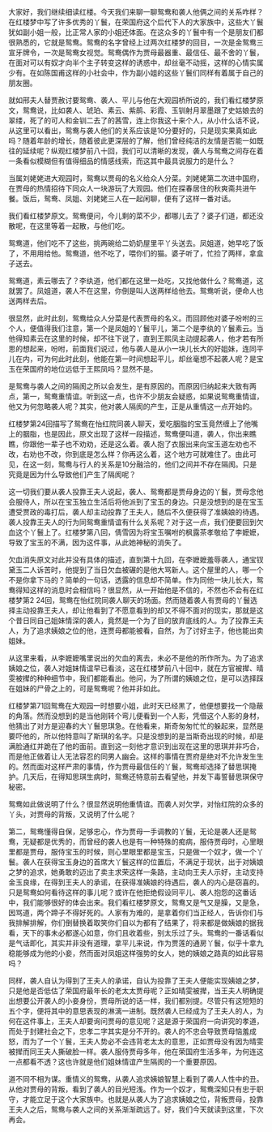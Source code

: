 
大家好，我们继续细读红楼。今天我们来聊一聊鸳鸯和袭人他俩之间的关系咋样？在红楼梦中写了许多优秀的丫鬟，在荣国府这个后代下人的大家族中，这些大丫鬟犹如副小姐一般，比正常人家的小姐还体面。在这众多的丫鬟中有一个是朋友们都很熟悉的，它就是鸳鸯。鸳鸯的名字曾经上过两次红楼梦的回目，一次是金鸳鸯三宣牙牌令，一次是鸳鸯女视觉。鸳鸯偶作为贾母最器重、最信任、最不舍的丫鬟，在面对可以有奴才向半个主子转变这样的诱惑中，却丝毫不动摇，这样的心情实属少有。在如陈国甫这样的小社会中，作为副小姐的这些丫鬟们同样有着属于自己的朋友圈。

就如邢夫人替贾赦讨要鸳鸯、袭人、平儿与他在大观园桥所说的，我们看红楼梦原文，鸳鸯说，比如袭人、琥珀、素云、紫鹃、彩霞、玉钏射月翠墨跟了史姑娘去的翠缕，死了的可人和金钏二去了的茜雪，连上你我这十来个人，从小什么话不说，从这里可以看出，鸳鸯与袭人他们的关系应该是10分要好的，只是现实果真如此吗？随着年龄的增长，随着彼此更深层的了解，他们曾经纯洁的友情是否能一如既往的延续呢？纵观红楼梦前八十回，我们可以清晰的发现，袭人与鸳鸯之间存在着一条看似模糊但有值得细品的情感线索，而这其中最具说服力的是什么？

当属刘姥姥进大观园时，鸳鸯以贾母的名义给众人分菜。刘姥姥第二次进中国府，在贾母的热情招待下同众人一块游玩了大观园。他们在探春居住的秋爽斋共进午餐。饭后，鸳鸯、凤姐、刘姥姥三人在一起闲聊，便有了这样一番对话。

我们看红楼梦原文。鸳鸯便问，今儿剩的菜不少，都哪儿去了？婆子们道，都还没散呢，在这里等着一起散，与他们吃。

鸳鸯道，他们吃不了这些，挑两碗给二奶奶屋里平丫头送去。凤姐道，她早吃了饭了，不用用给他。鸳鸯道，他不吃了，喂你们的猫。婆子听了，忙捡了两样，拿盒子送去。

鸳鸯道，素云哪去了？李纨道，他们都在这里一处吃，又找他做什么？鸳鸯道，这就罢了。凤姐道，袭人不在这里，你倒是叫人送两样给他去。鸳鸯听说，便命人也送两样去后。

很显然，此时此刻，鸳鸯给众人分菜是代表贾母的名义。而回顾他对婆子吩咐的三个人，便值得我们注意，第一个是凤姐的丫鬟平儿，第二个是李纨的丫鬟素云。当他得知素云在这里的时候，却不往下说了，直到王熙凤主动提起袭人，他才若有所思的想起来，吩咐，前面我们说过，他与袭人是从小一块儿长大的好姐妹，连同平儿在内，可为何此时此刻，他能在第一时间想起平儿，却丝毫想不起袭人呢？是宝玉在荣国府的地位远低于王熙凤吗？显然不是。

是鸳鸯与袭人之间的隔阂之所以会发生，是有原因的。而原因归纳起来大致有两点，第一，鸳鸯重情谊。听到这一点，也许不少朋友会疑惑，如果说鸳鸯重情谊，他又为何忽略袭人呢？其实，他对袭人隔阂的产生，正是从重情这一点开始的。

红楼梦第24回描写了鸳鸯在怡红院同袭人聊天，爱吃胭脂的宝玉竟然缠上了他嘴上的胭脂，也是因此，原文出现了这样一段描述，鸳鸯便叫道，袭人，你出来瞧瞧，你跟他一辈子也不劝劝，还是这么着。袭人抱了衣服出来向宝玉道左劝也不改，右劝也不改，你到底是怎么样？你再这么着，这个地方可就难住了。由此可见，在这一刻，鸳鸯与行人的关系是10分融洽的，他们之间并不存在隔阂。只是究竟是因为什么导致他们产生了隔阂呢？

这一切我们要从袭人投靠王夫人说起，袭人、鸳鸯都是贾母身边的丫鬟，贾母念他会服侍人，所以在宝玉独立生活后将他派到了宝玉的身边。只是没想到的是在宝玉遭受贾政的毒打后，袭人却主动投靠了王夫人，随后不久便获得了准姨娘的待遇。袭人投靠王夫人的行为同鸳鸯重情谊有什么关系呢？对于这一点，我们便要回到欠血这个丫鬟上了。红楼梦第八回，倩雪因为将宝玉嘱咐的枫露茶孝敬给了李嬷嬷，导致了宝玉的不满，因为这件事，从此她神秘的消失了。

欠血消失原文对此并没有具体的描述，直到第十九回，在李嬷嬷羞辱袭人，通宝钗黛玉二人诉苦时，他提到了当日欠血被碾的是他大骂新人。这个屋里的人，哪一个不是你拿下马的？简单的一句话，透露的信息却不简单。作为同他一块儿长大，鸳鸯得知这样的消息时会相信吗？很显然，从一开始他是不信的，不然也不会有在红楼梦第2 24回，鸳鸯在怡红院同袭人聊天的场面。然而随着袭人有贾母的丫鬟选择主动投靠王夫人，却让他看到了不愿意看到的却又不得不面对的现实，那就是这个昔日同自己姐妹情深的袭人，竟然是一个为了目的放弃底线的人。为了投靠王夫人，为了追求姨娘之位的他，连贾母都能被看，自然，为了讨好主子，他也能出卖姐妹。

从这里来看，从李嬷嬷嘴里说出的欠血的离去，未必不是他的所作所为。为了追求姨娘之位，袭人对姐妹情谊早已看淡，这在红楼梦前八十回中，就在方官被撵、晴雯被撵的种种细节中，我们都能看出。他问，为了所谓的姨娘之位，是可以选择踩在姐妹的尸骨之上的，可是鸳鸯呢？他并非如此。

红楼梦第71回鸳鸯在大观园一时想要小姐，此时天已经黑了，他便想要找一个隐蔽的角落。然而没想到的是当他刚转个弯儿便看到一个人影，凭借这个人影的身材，他猜出了对方是迎春的大丫鬟思琪急。在他看来，斯奇匆匆忙忙的躲起来，显然是要吓他的，所以他特意叫了斯琪的名字。只是没想到的是当斯奇出现的时候，却是满脸通红并跪在了他的面前。直到这一刻他才意识到出现在这里的思琪并非巧合，而是他正做着让人无法容忍的同男人幽会。这样的事情在贾府是绝对不允许发生生的。然而面对这样严肃的事情，作为贾母最信任的丫鬟，鸳鸯却选择了替思琪掩护。几天后，在得知思琪生病时，鸳鸯还特意前去看望他，并发下毒誓替思琪保守秘密。

鸳鸯如此做说明了什么？很显然说明他重情谊。而袭人对欠学，对怡红院的众多的丫头，对贾母的背叛，又说明了什么呢？

第二，鸳鸯懂得自保，足够忠心，作为贾母一手调教的丫鬟，无论是袭人还是鸳鸯，无疑都是优秀的，而曾经的袭人也是有一种特殊的痴病，服侍贾母时，心里眼里都是贾母，服侍宝玉的时候，则心里眼里都是宝玉，只是做一个奴才，做一个丫鬟。袭人在获得宝玉身边的首席大丫鬟这样的位置后，不满足于现状，出于对姨娘之梦的追求，她勇敢的迈出了卖主求荣这样一条路，主动向王夫人示好，主动支持金玉良缘，在得到王夫人的承诺，在获得准姨娘的待遇后，袭人的内心是窃喜的。只是鸳鸯如何看待这样的事儿呢？或许在他拒绝假设同平儿、袭人抱怨的这番话中，我们能够很好的体会出来。我们看红楼梦原文，鸳鸯又是气又是臊，又是急，因骂道，两个蹄子不得好死的。人家有为难的，是拿着你们当正经人，告诉你们与我排解排解，你们倒替换着取笑你们自以为都有了结果了，将来都是做姨娘的据我看，天下的事未必都遂心如意，你们且收着些，别太乐过了头。鸳鸯的一番话看似是气话即化，其实并非没有道理，拿平儿来说，作为贾莲的通房丫鬟，似乎十拿九稳能够成为他的小妾，然而面对凤姐这样强势的女人，她的姨娘之路真的如此容易吗？

同样，袭人自认为得到了王夫人的承诺，自认为投靠了王夫人便能实现姨娘之梦，只是他是否低估了荣国府最年长的老太太贾母呢？正如晴雯被撵，当王夫人明确提出想要公开袭人的小妾身份，贾母所说的话一样，我们都别提。尽管只有这短短的五个字，便将其中的意思表现的淋漓一进制。既然袭人已经成为了王夫人的人，为何在这件事上，王夫人却要询问贾母的意见呢？这是源于荣国府一向讲究的孝道，而处于封建社会之下，忠孝二字其实是分不开的。袭人的不忠会导致贾母恼羞成怒，而为了一个丫鬟，王夫人势必不会违背老太太的意思，正如贾母没有因为晴雯被撵而同王夫人撕破脸一样。袭人服侍贾母多年，他在荣国府生活多年，为何连这一点都看不透？这也许就是他们姐妹情谊产生隔阂的一个重要原因。

道不同不相为谋。重情义的鸳鸯，从袭人追求姨娘智慧上看到了袭人人性中的丑。从他对贾母的背叛，看到了袭人的目光短浅。作为一个奴才，鸳鸯深知只有忠于职守，才能立足于这个大家族中。也就是从袭人为了追求姨娘之位，背叛贾母，投靠王夫人之后，鸳鸯与袭人之间的关系渐渐疏远了。好，我们今天就读到这里，下次再会。


